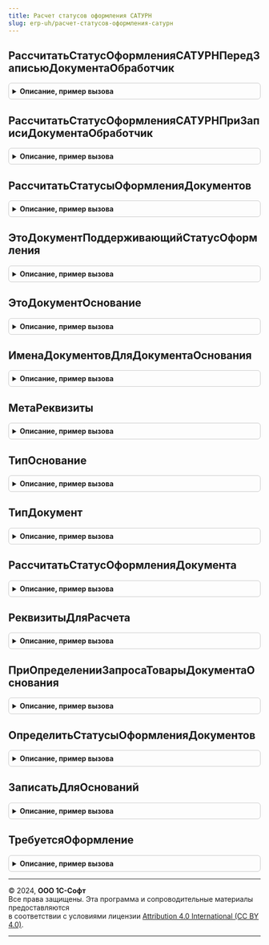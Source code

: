 ```yaml
---
title: Расчет статусов оформления САТУРН
slug: erp-uh/расчет-статусов-оформления-сатурн
---
```



## РассчитатьСтатусОформленияСАТУРНПередЗаписьюДокументаОбработчик
<details style="margin: 1em 0; padding: 0.5em; border: 1px solid #ccc; border-radius: 6px;">

<summary style="font-weight: bold; cursor: pointer;">Описание, пример вызова</summary>

```bsl

// Обработчик подписки на событие "Перед записью" документов САТУРН, поддерживающих статусы оформления.
//
// Параметры:
//   Источник        - ОпределяемыйТип.ДокументыСАТУРНПоддерживающиеСтатусыОформленияОбъект - записываемый объект
//   Отказ           - Булево - параметр, определяющий будет ли записываться объект
//   РежимЗаписи     - РежимЗаписиДокумента     - не используется
//   РежимПроведения - РежимПроведенияДокумента - не используется
//
Процедура РассчитатьСтатусОформленияСАТУРНПередЗаписьюДокументаОбработчик(Источник, Отказ, РежимЗаписи, РежимПроведения) Экспорт
```

Пример вызова
```bsl
РасчетСтатусовОформленияСАТУРН.РассчитатьСтатусОформленияСАТУРНПередЗаписьюДокументаОбработчик(Источник, Отказ, РежимЗаписи, РежимПроведения) 
```
</details>

## РассчитатьСтатусОформленияСАТУРНПриЗаписиДокументаОбработчик
<details style="margin: 1em 0; padding: 0.5em; border: 1px solid #ccc; border-radius: 6px;">

<summary style="font-weight: bold; cursor: pointer;">Описание, пример вызова</summary>

```bsl

// Обработчик подписки на событие "При записи" документов САТУРН, поддерживающих статусы оформления, и их документов-оснований.
//
// Параметры:
//   Источник - ОпределяемыйТип.ОснованиеСтатусыОформленияДокументовСАТУРНОбъект - записываемый объект.
//   Отказ    - Булево - параметр, определяющий будет ли записываться объект.
//
Процедура РассчитатьСтатусОформленияСАТУРНПриЗаписиДокументаОбработчик(Источник, Отказ) Экспорт
```

Пример вызова
```bsl
РасчетСтатусовОформленияСАТУРН.РассчитатьСтатусОформленияСАТУРНПриЗаписиДокументаОбработчик(Источник, Отказ) 
```
</details>

## РассчитатьСтатусыОформленияДокументов
<details style="margin: 1em 0; padding: 0.5em; border: 1px solid #ccc; border-radius: 6px;">

<summary style="font-weight: bold; cursor: pointer;">Описание, пример вызова</summary>

```bsl

// Рассчитывает статусы оформления документов и записывает их в регистр сведений СтатусыОформленияДокументовСАТУРН.
//   ВАЖНО: все элементы массива Источники должны иметь одинаковый тип.
//
// Параметры:
//   Источники - Массив из ОпределяемыйТип.ДокументыСАТУРНПоддерживающиеСтатусыОформления,
//                         ОпределяемыйТип.ОснованиеСтатусыОформленияДокументовСАТУРН - источники события.
//
Процедура РассчитатьСтатусыОформленияДокументов(Источники) Экспорт
```

Пример вызова
```bsl
РасчетСтатусовОформленияСАТУРН.РассчитатьСтатусыОформленияДокументов(Источники) 
```
</details>

## ЭтоДокументПоддерживающийСтатусОформления
<details style="margin: 1em 0; padding: 0.5em; border: 1px solid #ccc; border-radius: 6px;">

<summary style="font-weight: bold; cursor: pointer;">Описание, пример вызова</summary>

```bsl

//Возвращает признак, что документ САТУРН поддерживает статусы оформления (по метаданным)
//
//Параметры:
//   Источник - Произвольный - проверяемый объект
//
//Возвращаемое значение:
//   Булево - это документ САТУРН поддерживающий статус оформления
//
Функция ЭтоДокументПоддерживающийСтатусОформления(Источник) Экспорт
```

Пример вызова
```bsl
Результат = РасчетСтатусовОформленияСАТУРН.ЭтоДокументПоддерживающийСтатусОформления(Источник) 
```
</details>

## ЭтоДокументОснование
<details style="margin: 1em 0; padding: 0.5em; border: 1px solid #ccc; border-radius: 6px;">

<summary style="font-weight: bold; cursor: pointer;">Описание, пример вызова</summary>

```bsl

//Возвращает признак, что проверяемый объект может являться основанием для документа САТУРН (по метаданным)
//
//Параметры:
//   Источник - Произвольный - проверяемый объект
//
//Возвращаемое значение:
//   Булево - это документ-основание для документа САТУРН.
//
Функция ЭтоДокументОснование(Источник) Экспорт
```

Пример вызова
```bsl
Результат = РасчетСтатусовОформленияСАТУРН.ЭтоДокументОснование(Источник) 
```
</details>

## ИменаДокументовДляДокументаОснования
<details style="margin: 1em 0; padding: 0.5em; border: 1px solid #ccc; border-radius: 6px;">

<summary style="font-weight: bold; cursor: pointer;">Описание, пример вызова</summary>

```bsl

//См. РасчетСтатусовОформленияИС.ИменаДокументовДляДокументаОснования.
//
//Возвращаемое значение:
//   Массив Из Строка - .
//
Функция ИменаДокументовДляДокументаОснования(ДокументОснование) Экспорт
```

Пример вызова
```bsl
Результат = РасчетСтатусовОформленияСАТУРН.ИменаДокументовДляДокументаОснования(ДокументОснование) 
```
</details>

## МетаРеквизиты
<details style="margin: 1em 0; padding: 0.5em; border: 1px solid #ccc; border-radius: 6px;">

<summary style="font-weight: bold; cursor: pointer;">Описание, пример вызова</summary>

```bsl

//Реквизиты регистра "Статусы оформления документов САТУРН"
//
//Возвращаемое значение:
//   Массив Из ОбъектМетаданных - реквизиты.
//
Функция МетаРеквизиты() Экспорт
```

Пример вызова
```bsl
Результат = РасчетСтатусовОформленияСАТУРН.МетаРеквизиты() 
```
</details>

## ТипОснование
<details style="margin: 1em 0; padding: 0.5em; border: 1px solid #ccc; border-radius: 6px;">

<summary style="font-weight: bold; cursor: pointer;">Описание, пример вызова</summary>

```bsl

//Описание типов (документов) являющихся основаниями для оформления документов САТУРН.
//
//Возвращаемое значение:
//   ОписаниеТипов - тип основание.
//
Функция ТипОснование() Экспорт
```

Пример вызова
```bsl
Результат = РасчетСтатусовОформленияСАТУРН.ТипОснование() 
```
</details>

## ТипДокумент
<details style="margin: 1em 0; padding: 0.5em; border: 1px solid #ccc; border-radius: 6px;">

<summary style="font-weight: bold; cursor: pointer;">Описание, пример вызова</summary>

```bsl

//Описание типов (документов) САТУРН поддерживающих статус оформления.
//
//Возвращаемое значение:
//   ОписаниеТипов - тип документы САТУРН.
//
Функция ТипДокумент() Экспорт
```

Пример вызова
```bsl
Результат = РасчетСтатусовОформленияСАТУРН.ТипДокумент() 
```
</details>

## РассчитатьСтатусОформленияДокумента
<details style="margin: 1em 0; padding: 0.5em; border: 1px solid #ccc; border-radius: 6px;">

<summary style="font-weight: bold; cursor: pointer;">Описание, пример вызова</summary>

```bsl

// Рассчитывает статус оформления документа и записывает его в регистр сведений СтатусыОформленияДокументовСАТУРН.
//
// Параметры:
//   Источник - ОпределяемыйТип.ДокументыСАТУРНПоддерживающиеСтатусыОформления, ОпределяемыйТип.ОснованиеСтатусыОформленияДокументовСАТУРН, ОпределяемыйТип.ОснованиеСтатусыОформленияДокументовСАТУРНОбъект - источник события расчета статуса.
//
Процедура РассчитатьСтатусОформленияДокумента(Источник) Экспорт
```

Пример вызова
```bsl
РасчетСтатусовОформленияСАТУРН.РассчитатьСтатусОформленияДокумента(Источник) 
```
</details>

## РеквизитыДляРасчета
<details style="margin: 1em 0; padding: 0.5em; border: 1px solid #ccc; border-radius: 6px;">

<summary style="font-weight: bold; cursor: pointer;">Описание, пример вызова</summary>

```bsl

// Возвращает структуру с именами ключевых реквизитов документа-основания для документа САТУРН.
//   Значения этих реквизитов будут записаны в регистр сведений СтатусыОформленияДокументовСАТУРН.
//   Способ определения значения реквизита:
//     * Строка - имя реквизита документа-основания из которого следует взять значение (при обращении через
//     точку будет выполнено обращение к реквизиту первой строки одноименной ТЧ или к реквизиту реквизита основания);
//     * Произвольный - в т.ч. пустая строка - значение заполнения не зависящее от основания.
//
// Параметры:
//   МетаданныеОснования     - ОбъектМетаданных - метаданные документа-основания из ОпределяемыйТип.ОснованиеСтатусыОформленияДокументовСАТУРН
//   МетаданныеДокументаСАТУРН - ОбъектМетаданных - метаданные документа из ОпределяемыйТип.ДокументыСАТУРНПоддерживающиеСтатусыОформления
//
// Возвращаемое значение:
//   Структура - имена реквизитов (в качестве типа приведен тип соответствующего реквизита):
//     * Проведен      - Булево - документ-основание проведен.
//     * Дата          - Дата   - дата основания.
//     * Номер         - Строка - номер основания.
//     * Ответственный - ОпределяемыйТип.Пользователь - пользователь, оформивший документ-основание; значение по умолчанию "Ответственный".
//     * Контрагент    - ОпределяемыйТип.ОрганизацияКонтрагентГосИС - организация в документе-основании; значение по умолчанию "Организация".
//
Функция РеквизитыДляРасчета(МетаданныеОснования, МетаданныеДокументаСАТУРН) Экспорт
```

Пример вызова
```bsl
Результат = РасчетСтатусовОформленияСАТУРН.РеквизитыДляРасчета(МетаданныеОснования, МетаданныеДокументаСАТУРН) 
```
</details>

## ПриОпределенииЗапросаТоварыДокументаОснования
<details style="margin: 1em 0; padding: 0.5em; border: 1px solid #ccc; border-radius: 6px;">

<summary style="font-weight: bold; cursor: pointer;">Описание, пример вызова</summary>

```bsl

//Позволяет определить текст и параметры запроса выборки данных из документов-основания для расчета статуса оформления.
//
//Параметры:
//   МетаданныеОснования - ОбъектМетаданных - метаданные документа из ОпределяемыйТип.Основание<Имя документа САТУРН>.
//   МетаданныеДокументаСАТУРН - ОбъектМетаданных - метаданные документа из ОпределяемыйТип.ДокументыСАТУРНПоддерживающиеСтатусыОформления.
//   ТекстЗапроса - Строка - текст запроса выборки данных, который надо определить.
//   ПараметрыЗапроса - Структура - дополнительные параметры запроса, требуемые для выполнения запроса
//       конкретного документа; при необходимости можно дополнить данную структуру.
//
Процедура ПриОпределенииЗапросаТоварыДокументаОснования(МетаданныеОснования, МетаданныеДокументаСАТУРН, Экспорт
```

Пример вызова
```bsl
РасчетСтатусовОформленияСАТУРН.ПриОпределенииЗапросаТоварыДокументаОснования(МетаданныеОснования, МетаданныеДокументаСАТУРН, );
```
</details>

## ОпределитьСтатусыОформленияДокументов
<details style="margin: 1em 0; padding: 0.5em; border: 1px solid #ccc; border-radius: 6px;">

<summary style="font-weight: bold; cursor: pointer;">Описание, пример вызова</summary>

```bsl

// Определяет текущий статус оформления документов САТУРН.
//
//Параметры:
//   МассивДокументов        - Массив Из ОпределяемыйТип.ОснованиеСтатусыОформленияДокументовСАТУРН - документы-основание для документа САТУРН
//   МетаданныеДокументаСАТУРН - ОбъектМетаданных - метаданные документа из ОпределяемыйТип.ДокументыСАТУРНПоддерживающиеСтатусыОформления
//   МенеджерВТ              - МенеджерВременныхТаблиц - (см. СформироватьТаблицуТоварыДокументовОснования)
//
// Возвращаемое значение:
//   Соответствие -
//     Ключ     - элемент параметра МассивДокументов
//     Значение - Структура с полями:
//       СтатусОформления         - статус оформления объекта,
//       ДополнительнаяИнформация - информация для отладки.
//
Функция ОпределитьСтатусыОформленияДокументов(МассивДокументов, МетаданныеДокументаСАТУРН, МенеджерВТ) Экспорт
```

Пример вызова
```bsl
Результат = РасчетСтатусовОформленияСАТУРН.ОпределитьСтатусыОформленияДокументов(МассивДокументов, МетаданныеДокументаСАТУРН, МенеджерВТ) 
```
</details>

## ЗаписатьДляОснований
<details style="margin: 1em 0; padding: 0.5em; border: 1px solid #ccc; border-radius: 6px;">

<summary style="font-weight: bold; cursor: pointer;">Описание, пример вызова</summary>

```bsl

//Служебная. Рассчитывает и записывает статусы оформления. Специфика САТУРН.
//
//Параметры:
//   ТаблицаРеквизитов - ТаблицаЗначений - собранные общим механизмом реквизиты для записи статуса
//
Процедура ЗаписатьДляОснований(ТаблицаРеквизитов) Экспорт
```

Пример вызова
```bsl
РасчетСтатусовОформленияСАТУРН.ЗаписатьДляОснований(ТаблицаРеквизитов) 
```
</details>

## ТребуетсяОформление
<details style="margin: 1em 0; padding: 0.5em; border: 1px solid #ccc; border-radius: 6px;">

<summary style="font-weight: bold; cursor: pointer;">Описание, пример вызова</summary>

```bsl

//Возвращает признак необходимости записи в регистр "Статусы оформления документов САТУРН"
//
//Параметры:
//   ДокументОснование  - ОпределяемыйТип.ОснованиеСтатусыОформленияДокументовСАТУРН - записываемый в регистр документ-основание.
//   Реквизиты - См. РеквизитыДляРасчета - влияющие на запись значения реквизитов основания.
//   КоличествоСтрокДокументовОснования - Соответствие - количество строк основания требующих оформления.
//   ДополнительныеПараметры - Неопределено - не используется в подсистеме
//
//Возвращаемое значение:
//   Булево - признак необходимости записи
//
Функция ТребуетсяОформление(ДокументОснование, Реквизиты, КоличествоСтрокДокументовОснования, ДополнительныеПараметры = Неопределено) Экспорт
```

Пример вызова
```bsl
Результат = РасчетСтатусовОформленияСАТУРН.ТребуетсяОформление(ДокументОснование, Реквизиты, КоличествоСтрокДокументовОснования, ДополнительныеПараметры);
```
</details>

---

© 2024, **ООО 1С-Софт**  
Все права защищены. Эта программа и сопроводительные материалы предоставляются  
в соответствии с условиями лицензии [Attribution 4.0 International (CC BY 4.0)](https://creativecommons.org/licenses/by/4.0/legalcode).

---
